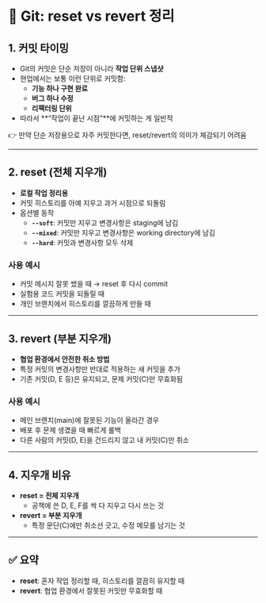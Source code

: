 # 🔄 Git: reset vs revert 정리

## 1. 커밋 타이밍
- Git의 커밋은 단순 저장이 아니라 **작업 단위 스냅샷**
- 현업에서는 보통 이런 단위로 커밋함:
  - **기능 하나 구현 완료**
  - **버그 하나 수정**
  - **리팩터링 단위**
- 따라서 **“작업이 끝난 시점”**에 커밋하는 게 일반적

👉 만약 단순 저장용으로 자주 커밋한다면, reset/revert의 의미가 체감되기 어려움

---

## 2. reset (전체 지우개)
- **로컬 작업 정리용**
- 커밋 히스토리를 아예 지우고 과거 시점으로 되돌림
- 옵션별 동작
  - **`--soft`**: 커밋만 지우고 변경사항은 staging에 남김
  - **`--mixed`**: 커밋만 지우고 변경사항은 working directory에 남김
  - **`--hard`**: 커밋과 변경사항 모두 삭제

### 사용 예시
- 커밋 메시지 잘못 썼을 때 → reset 후 다시 commit
- 실험용 코드 커밋을 되돌릴 때
- 개인 브랜치에서 히스토리를 깔끔하게 만들 때

---

## 3. revert (부분 지우개)
- **협업 환경에서 안전한 취소 방법**
- 특정 커밋의 변경사항만 반대로 적용하는 새 커밋을 추가
- 기존 커밋(D, E 등)은 유지되고, 문제 커밋(C)만 무효화됨

### 사용 예시
- 메인 브랜치(main)에 잘못된 기능이 올라간 경우
- 배포 후 문제 생겼을 때 빠르게 롤백
- 다른 사람의 커밋(D, E)을 건드리지 않고 내 커밋(C)만 취소

---

## 4. 지우개 비유
- **reset = 전체 지우개**
  - 공책에 쓴 D, E, F를 싹 다 지우고 다시 쓰는 것
- **revert = 부분 지우개**
  - 특정 문단(C)에만 취소선 긋고, 수정 메모를 남기는 것

---

## ✅ 요약
- **reset**: 혼자 작업 정리할 때, 히스토리를 깔끔히 유지할 때
- **revert**: 협업 환경에서 잘못된 커밋만 무효화할 때
